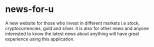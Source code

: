 # news-for-u
A new website for those who invest in different markets i.e stock, cryptocurrencies, gold and silver. it is also for other news and anyone interested to know the latest news about anything will have great experience using this application.
